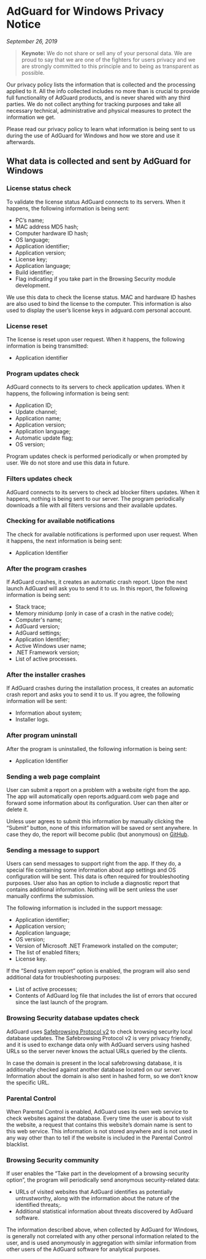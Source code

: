 # AdGuard for Windows Privacy Notice
*September 26, 2019*
> **Keynote:** We do not share or sell any of your personal data. We are proud to say that we are one of the fighters for users privacy and we are strongly committed to this principle and to being as transparent as possible.

Our privacy policy lists the information that is collected and the processing applied to it. All the info collected includes no more than is crucial to provide full functionality of AdGuard products, and is never shared with any third parties. We do not collect anything for tracking purposes and take all necessary technical, administrative and physical measures to protect the information we get.

Please read our privacy policy to learn what information is being sent to us during the use of AdGuard for Windows and how we store and use it afterwards.

## What data is collected and sent by AdGuard for Windows

### License status check

To validate the license status AdGuard connects to its servers. When it happens, the following information is being sent:

* PC’s name;
* MAC address MD5 hash;
* Computer hardware ID hash;
* OS language;
* Application identifier;
* Application version;
* License key;
* Application language;
* Build identifier;
* Flag indicating if you take part in the Browsing Security module development.

We use this data to check the license status. MAC and hardware ID hashes are also used to bind the license to the computer. This information is also used to display the user’s license keys in adguard.com personal account.

### License reset

The license is reset upon user request. When it happens, the following information is being transmitted:

* Application identifier

### Program updates check

AdGuard connects to its servers to check application updates. When it happens, the following information is being sent:

* Application ID;
* Update channel;
* Application name;
* Application version;
* Application language;
* Automatic update flag;
* OS version;

Program updates check is performed periodically or when prompted by user. We do not store and use this data in future.

### Filters updates check

AdGuard connects to its servers to check ad blocker filters updates. When it happens, nothing  is being sent to our server. The program periodically downloads a file with all filters versions and their available updates.

### Checking for available notifications

The check for available notifications is performed upon user request. When it happens, the next information is being sent:

* Application Identifier

### After the program crashes

If AdGuard crashes, it creates an automatic crash report. Upon the next launch AdGuard will ask you to send it to us. In this report, the following information is being sent:

* Stack trace;
* Memory minidump (only in case of a crash in the native code);
* Computer's name;
* AdGuard version;
* AdGuard settings;
* Application Identifier;
* Active Windows user name;
* .NET Framework version;
* List of active processes.

### After the installer crashes

If AdGuard crashes during the installation process, it creates an automatic crash report and asks you to send it to us. If you agree, the following information will be sent:

* Information about system;
* Installer logs.

### After program uninstall

After the program is uninstalled, the following information is being sent:

* Application Identifier

### Sending a web page complaint

User can submit a report on a problem with a website right from the app. The app will automatically open reports.adguard.com web page and forward some information about its configuration. User can then alter or delete it.

Unless user agrees to submit this information by manually clicking the “Submit” button, none of this information will be saved or sent anywhere. In case they do, the report will become public (but anonymous) on [GitHub](https://github.com/adguardteam/adguardfilters/issues).

### Sending a message to support

Users can send messages to support right from the app. If they do, a special file containing some information about app settings and OS configuration will be sent. This data is often required for troubleshooting purposes. User also has an option to include a diagnostic report that contains additional information. Nothing will be sent unless the user manually confirms the submission.

The following information is included in the support message:

* Application identifier;
* Application version;
* Application language;
* OS version;
* Version of Microsoft .NET Framework installed on the computer;
* The list of enabled filters;
* License key.

If the “Send system report” option is enabled, the program will also send additional data for troubleshooting purposes:

* List of active processes;
* Contents of AdGuard log file that includes the list of errors that occured since the last launch of the program.

### Browsing Security database updates check

AdGuard uses [Safebrowsing Protocol v2](https://developers.google.com/safe-browsing/) to check browsing security local database updates. The Safebrowsing Protocol v2 is very privacy friendly, and it is used to exchange data only with AdGuard servers using hashed URLs so the server never knows the actual URLs queried by the clients. 

In case the domain is present in the local safebrowsing database, it is additionally checked against another database located on our server. Information about the domain is also sent in hashed form, so we don’t know the specific URL.

### Parental Control

When Parental Control is enabled, AdGuard uses its own web service to check websites against the database. Every time the user is about to visit the website, a request that contains this website’s domain name is sent to this web service. This information is not stored anywhere and is not used in any way other than to tell if the website is included in the Parental Control blacklist.

### Browsing Security community

If user enables the “Take part in the development of a browsing security option”, the program will periodically send anonymous security-related data:

* URLs of visited websites that AdGuard identifies as potentially untrustworthy, along with the information about the nature of the identified threats;.
* Additional statistical information about threats discovered by AdGuard software.

The information described above, when collected by AdGuard for Windows, is generally not correlated with any other personal information related to the user, and is used anonymously in aggregation with similar information from other users of the AdGuard software for analytical purposes.
